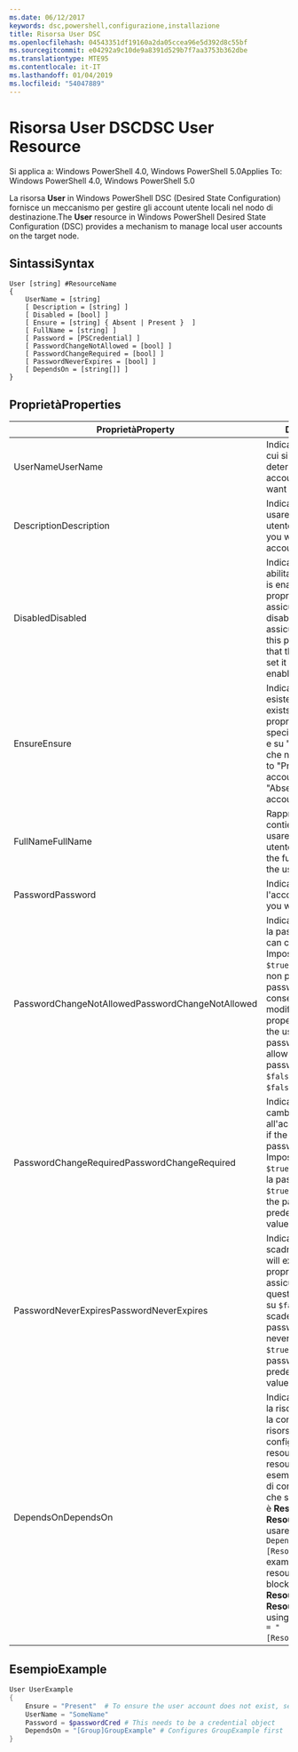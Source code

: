 ```yaml
---
ms.date: 06/12/2017
keywords: dsc,powershell,configurazione,installazione
title: Risorsa User DSC
ms.openlocfilehash: 04543351df19160a2da05ccea96e5d392d8c55bf
ms.sourcegitcommit: e04292a9c10de9a8391d529b7f7aa3753b362dbe
ms.translationtype: MTE95
ms.contentlocale: it-IT
ms.lasthandoff: 01/04/2019
ms.locfileid: "54047889"
---
```

# <a name="dsc-user-resource"></a><span data-ttu-id="abd58-103">Risorsa User DSC</span><span class="sxs-lookup"><span data-stu-id="abd58-103">DSC User Resource</span></span>

<span data-ttu-id="abd58-104">Si applica a: Windows PowerShell 4.0, Windows PowerShell 5.0</span><span class="sxs-lookup"><span data-stu-id="abd58-104">Applies To: Windows PowerShell 4.0, Windows PowerShell 5.0</span></span>

<span data-ttu-id="abd58-105">La risorsa **User** in Windows PowerShell DSC (Desired State Configuration) fornisce un meccanismo per gestire gli account utente locali nel nodo di destinazione.</span><span class="sxs-lookup"><span data-stu-id="abd58-105">The **User** resource in Windows PowerShell Desired State Configuration (DSC) provides a mechanism to manage local user accounts on the target node.</span></span>

## <a name="syntax"></a><span data-ttu-id="abd58-106">Sintassi</span><span class="sxs-lookup"><span data-stu-id="abd58-106">Syntax</span></span>

```
User [string] #ResourceName
{
    UserName = [string]
    [ Description = [string] ]
    [ Disabled = [bool] ]
    [ Ensure = [string] { Absent | Present }  ]
    [ FullName = [string] ]
    [ Password = [PSCredential] ]
    [ PasswordChangeNotAllowed = [bool] ]
    [ PasswordChangeRequired = [bool] ]
    [ PasswordNeverExpires = [bool] ]
    [ DependsOn = [string[]] ]
}
```

## <a name="properties"></a><span data-ttu-id="abd58-107">Proprietà</span><span class="sxs-lookup"><span data-stu-id="abd58-107">Properties</span></span>

|  <span data-ttu-id="abd58-108">Proprietà</span><span class="sxs-lookup"><span data-stu-id="abd58-108">Property</span></span>  |  <span data-ttu-id="abd58-109">Description</span><span class="sxs-lookup"><span data-stu-id="abd58-109">Description</span></span>   |
|---|---|
| <span data-ttu-id="abd58-110">UserName</span><span class="sxs-lookup"><span data-stu-id="abd58-110">UserName</span></span>| <span data-ttu-id="abd58-111">Indica il nome dell'account per cui si vuole specificare un determinato stato.</span><span class="sxs-lookup"><span data-stu-id="abd58-111">Indicates the account name for which you want to ensure a specific state.</span></span>|
| <span data-ttu-id="abd58-112">Description</span><span class="sxs-lookup"><span data-stu-id="abd58-112">Description</span></span>| <span data-ttu-id="abd58-113">Indica la descrizione che si vuole usare per l'account utente.</span><span class="sxs-lookup"><span data-stu-id="abd58-113">Indicates the description you want to use for the user account.</span></span>|
| <span data-ttu-id="abd58-114">Disabled</span><span class="sxs-lookup"><span data-stu-id="abd58-114">Disabled</span></span>| <span data-ttu-id="abd58-115">Indica se l'account è abilitato.</span><span class="sxs-lookup"><span data-stu-id="abd58-115">Indicates if the account is enabled.</span></span> <span data-ttu-id="abd58-116">Impostare questa proprietà su `$true` per assicurarsi che l'account sia disabilitato e su `$false` per assicurarsi che sia abilitato.</span><span class="sxs-lookup"><span data-stu-id="abd58-116">Set this property to `$true` to ensure that this account is disabled, and set it to `$false` to ensure that it is enabled.</span></span>|
| <span data-ttu-id="abd58-117">Ensure</span><span class="sxs-lookup"><span data-stu-id="abd58-117">Ensure</span></span>| <span data-ttu-id="abd58-118">Indica se l'account esiste.</span><span class="sxs-lookup"><span data-stu-id="abd58-118">Indicates if the account exists.</span></span> <span data-ttu-id="abd58-119">Impostare questa proprietà su "Present" per specificare che l'account esiste e su "Absent" per specificare che non esiste.</span><span class="sxs-lookup"><span data-stu-id="abd58-119">Set this property to "Present" to ensure that the account exists, and set it to "Absent" to ensure that the account does not exist.</span></span>|
| <span data-ttu-id="abd58-120">FullName</span><span class="sxs-lookup"><span data-stu-id="abd58-120">FullName</span></span>| <span data-ttu-id="abd58-121">Rappresenta una stringa che contiene il nome completo da usare per l'account utente.</span><span class="sxs-lookup"><span data-stu-id="abd58-121">Represents a string with the full name you want to use for the user account.</span></span>|
| <span data-ttu-id="abd58-122">Password</span><span class="sxs-lookup"><span data-stu-id="abd58-122">Password</span></span>| <span data-ttu-id="abd58-123">Indica la password da usare per l'account.</span><span class="sxs-lookup"><span data-stu-id="abd58-123">Indicates the password you want to use for this account.</span></span> |
| <span data-ttu-id="abd58-124">PasswordChangeNotAllowed</span><span class="sxs-lookup"><span data-stu-id="abd58-124">PasswordChangeNotAllowed</span></span>| <span data-ttu-id="abd58-125">Indica se l'utente può modificare la password.</span><span class="sxs-lookup"><span data-stu-id="abd58-125">Indicates if the user can change the password.</span></span> <span data-ttu-id="abd58-126">Impostare questa proprietà su `$true` per assicurarsi che l'utente non possa modificare la password e su `$false` per consentire all'utente di modificare la password.</span><span class="sxs-lookup"><span data-stu-id="abd58-126">Set this property to `$true` to ensure that the user cannot change the password, and set it to `$false` to allow the user to change the password.</span></span> <span data-ttu-id="abd58-127">Il valore predefinito è `$false`.</span><span class="sxs-lookup"><span data-stu-id="abd58-127">The default value is `$false`.</span></span>|
| <span data-ttu-id="abd58-128">PasswordChangeRequired</span><span class="sxs-lookup"><span data-stu-id="abd58-128">PasswordChangeRequired</span></span>| <span data-ttu-id="abd58-129">Indica se l'utente dovrà cambiare la password all'accesso successivo.</span><span class="sxs-lookup"><span data-stu-id="abd58-129">Indicates if the user must change the password at the next sign in.</span></span> <span data-ttu-id="abd58-130">Impostare questa proprietà su `$true` se l'utente deve cambiare la password.</span><span class="sxs-lookup"><span data-stu-id="abd58-130">Set this property to `$true` if the user must change the password.</span></span> <span data-ttu-id="abd58-131">Il valore predefinito è `$true`.</span><span class="sxs-lookup"><span data-stu-id="abd58-131">The default value is `$true`.</span></span>|
| <span data-ttu-id="abd58-132">PasswordNeverExpires</span><span class="sxs-lookup"><span data-stu-id="abd58-132">PasswordNeverExpires</span></span>| <span data-ttu-id="abd58-133">Indica se la password scadrà.</span><span class="sxs-lookup"><span data-stu-id="abd58-133">Indicates if the password will expire.</span></span> <span data-ttu-id="abd58-134">Impostare questa proprietà su `$true` per assicurarsi che la password per questo utente non scada mai e su `$false` se la password scade.</span><span class="sxs-lookup"><span data-stu-id="abd58-134">To ensure that the password for this account will never expire, set this property to `$true`, and set it to `$false` if the password will expire.</span></span> <span data-ttu-id="abd58-135">Il valore predefinito è `$false`.</span><span class="sxs-lookup"><span data-stu-id="abd58-135">The default value is `$false`.</span></span>|
| <span data-ttu-id="abd58-136">DependsOn</span><span class="sxs-lookup"><span data-stu-id="abd58-136">DependsOn</span></span> | <span data-ttu-id="abd58-137">Indica che prima di configurare la risorsa è necessario eseguire la configurazione di un'altra risorsa.</span><span class="sxs-lookup"><span data-stu-id="abd58-137">Indicates that the configuration of another resource must run before this resource is configured.</span></span> <span data-ttu-id="abd58-138">Ad esempio, se l'ID del blocco script di configurazione della risorsa che si vuole eseguire per primo è **ResourceName** e il tipo è **ResourceType**, la sintassi per usare questa proprietà è `DependsOn = "[ResourceType]ResourceName"`.</span><span class="sxs-lookup"><span data-stu-id="abd58-138">For example, if the ID of the resource configuration script block that you want to run first is **ResourceName** and its type is **ResourceType**, the syntax for using this property is `DependsOn = "[ResourceType]ResourceName"`.</span></span>|

## <a name="example"></a><span data-ttu-id="abd58-139">Esempio</span><span class="sxs-lookup"><span data-stu-id="abd58-139">Example</span></span>

```powershell
User UserExample
{
    Ensure = "Present"  # To ensure the user account does not exist, set Ensure to "Absent"
    UserName = "SomeName"
    Password = $passwordCred # This needs to be a credential object
    DependsOn = "[Group]GroupExample" # Configures GroupExample first
}
```